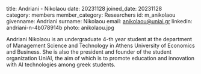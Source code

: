 title: Andriani - Nikolaou 
date: 20231128 
joined_date: 20231128  
category: members 
member_category: Researchers
id: m_anikolaou
givenname: Andriani
surname: Nikolaou
email: anikolaou@uniai.gr
linkedin: andriani-n-4b078914b
photo: anikolaou.jpg

Andriani Nikolaou is an undergraduate 4-th year student at the department of Management Science and Technology in Athens University of Economics and Business. She is also the president and founder of the student organization UniAI, the aim of which is to promote education and innovation with AI technologies among greek students. 
